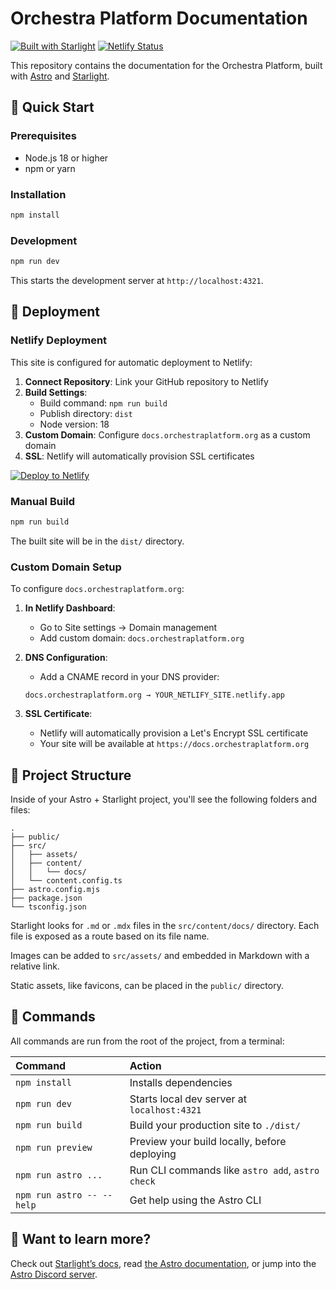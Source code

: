 # Orchestra Platform Documentation

[![Built with Starlight](https://astro.badg.es/v2/built-with-starlight/tiny.svg)](https://starlight.astro.build)
[![Netlify Status](https://api.netlify.com/api/v1/badges/60e9ed33-676c-4e4c-84ab-7980d564e880/deploy-status)](https://app.netlify.com/projects/orchestraplatform-docs/deploys)

This repository contains the documentation for the Orchestra Platform, built with [Astro](https://astro.build/) and [Starlight](https://starlight.astro.build/).

## 🚀 Quick Start

### Prerequisites

- Node.js 18 or higher  
- npm or yarn

### Installation

```bash
npm install
```

### Development

```bash
npm run dev
```

This starts the development server at `http://localhost:4321`.

## 🚀 Deployment

### Netlify Deployment

This site is configured for automatic deployment to Netlify:

1. **Connect Repository**: Link your GitHub repository to Netlify
2. **Build Settings**: 
   - Build command: `npm run build`
   - Publish directory: `dist`
   - Node version: 18
3. **Custom Domain**: Configure `docs.orchestraplatform.org` as a custom domain
4. **SSL**: Netlify will automatically provision SSL certificates

[![Deploy to Netlify](https://www.netlify.com/img/deploy/button.svg)](https://app.netlify.com/start/deploy?repository=https://github.com/orchestraplatform/orchestra-docs)

### Manual Build

```bash
npm run build
```

The built site will be in the `dist/` directory.

### Custom Domain Setup

To configure `docs.orchestraplatform.org`:

1. **In Netlify Dashboard**:
   - Go to Site settings → Domain management
   - Add custom domain: `docs.orchestraplatform.org`

2. **DNS Configuration**:
   - Add a CNAME record in your DNS provider:
   ```
   docs.orchestraplatform.org → YOUR_NETLIFY_SITE.netlify.app
   ```

3. **SSL Certificate**:
   - Netlify will automatically provision a Let's Encrypt SSL certificate
   - Your site will be available at `https://docs.orchestraplatform.org`

## 📁 Project Structure

Inside of your Astro + Starlight project, you'll see the following folders and files:

```
.
├── public/
├── src/
│   ├── assets/
│   ├── content/
│   │   └── docs/
│   └── content.config.ts
├── astro.config.mjs
├── package.json
└── tsconfig.json
```

Starlight looks for `.md` or `.mdx` files in the `src/content/docs/` directory. Each file is exposed as a route based on its file name.

Images can be added to `src/assets/` and embedded in Markdown with a relative link.

Static assets, like favicons, can be placed in the `public/` directory.

## 🧞 Commands

All commands are run from the root of the project, from a terminal:

| Command                   | Action                                           |
| :------------------------ | :----------------------------------------------- |
| `npm install`             | Installs dependencies                            |
| `npm run dev`             | Starts local dev server at `localhost:4321`      |
| `npm run build`           | Build your production site to `./dist/`          |
| `npm run preview`         | Preview your build locally, before deploying     |
| `npm run astro ...`       | Run CLI commands like `astro add`, `astro check` |
| `npm run astro -- --help` | Get help using the Astro CLI                     |

## 👀 Want to learn more?

Check out [Starlight’s docs](https://starlight.astro.build/), read [the Astro documentation](https://docs.astro.build), or jump into the [Astro Discord server](https://astro.build/chat).
